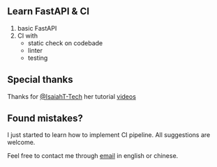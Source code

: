 Learn FastAPI & CI
------------
1. basic FastAPI
2. CI with
    - static check on codebade
    - linter
    - testing


Special thanks
------------
Thanks for [@IsaiahT-Tech](https://github.com/IsaiahT-Tech/fastapi-series) her tutorial [videos](https://www.youtube.com/channel/UC6I1pf7mtFLflFGI65tPqaQ/videos)


Found mistakes?
------------
I just started to learn how to implement CI pipeline. All suggestions are welcome.

Feel free to contact me through
[email](mailto:muller79924@gmail.com)
in english or chinese.
